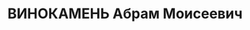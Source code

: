 ---
title: ВИНОКАМЕНЬ Абрам Моисеевич
description: "1889 р. н., м. Варшава Варшавської губ. Єврей, освіта поча-ткова, директор\
  \ 1-го держшкірзаводу. Проживав у м. Бердичів Вінницької обл. \n  Заарештований\
  \ 12 липня 1937 р. Обвинувачувався в причетності до к.-р. троцькістської терористичної\
  \ організації. За вироком ВК ВС СРСР від 23 листопада 1937 р. розстріляний 24 листопада\
  \ 1937 р. у м. Одеса. \n  Реабілітований у 1958 р."
---